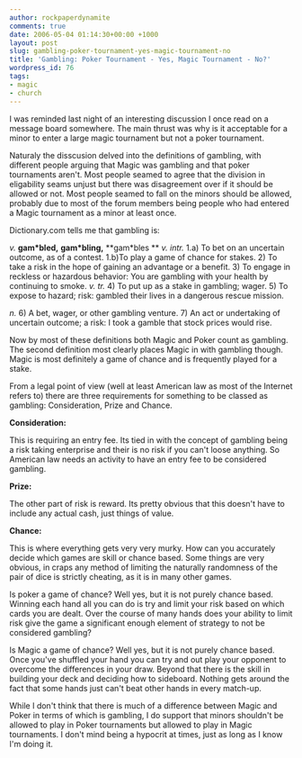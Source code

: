 ```yaml
---
author: rockpaperdynamite
comments: true
date: 2006-05-04 01:14:30+00:00 +1000
layout: post
slug: gambling-poker-tournament-yes-magic-tournament-no
title: 'Gambling: Poker Tournament - Yes, Magic Tournament - No?'
wordpress_id: 76
tags:
- magic
- church
---
```


I was reminded last night of an interesting discussion I once read on a message board somewhere. The main thrust was why is it acceptable for a minor to enter a large magic tournament but not a poker tournament.

Naturaly the disscusion delved into the definitions of gambling, with different people arguing that Magic was gambling and that poker tournaments aren't. Most people seamed to agree that the division in eligability seams unjust but there was disagreement over if it should be allowed or not. Most people seamed to fall on the minors should be allowed, probably due to most of the forum members being people who had entered a Magic tournament as a minor at least once.

Dictionary.com tells me that gambling is:

_v._ **gam*bled,** **gam*bling,** **gam*bles **
_v._ _intr._
1.a) To bet on an uncertain outcome, as of a contest.
1.b)To play a game of chance for stakes.
2) To take a risk in the hope of gaining an advantage or a benefit.
3) To engage in reckless or hazardous behavior: You are gambling with your health by continuing to smoke.
_v._ _tr._
4) To put up as a stake in gambling; wager.
5) To expose to hazard; risk: gambled their lives in a dangerous rescue mission.

_n._
6) A bet, wager, or other gambling venture.
7) An act or undertaking of uncertain outcome; a risk: I took a gamble that stock prices would rise.

Now by most of these definitions both Magic and Poker count as gambling. The second definition most clearly places Magic in with gambling though. Magic is most definitely a game of chance and is frequently played for a stake.

From a legal point of view (well at least American law as most of the Internet refers to) there are three requirements for something to be classed as gambling: Consideration, Prize and Chance.

**Consideration:**

This is requiring an entry fee. Its tied in with the concept of gambling being a risk taking enterprise and their is no risk if you can't loose anything. So American law needs an activity to have an entry fee to be considered gambling.

**Prize:**

The other part of risk is reward. Its pretty obvious that this doesn't have to include any actual cash, just things of value.

**Chance:**

This is where everything gets very very murky. How can you accurately decide which games are skill or chance based. Some things are very obvious, in craps any method of limiting the naturally randomness of the pair of dice is strictly cheating, as it is in many other games.

Is poker a game of chance? Well yes, but it is not purely chance based. Winning each hand all you can do is try and limit your risk based on which cards you are dealt. Over the course of many hands does your ability to limit risk give the game a significant enough element of strategy to not be considered gambling?

Is Magic a game of chance? Well yes, but it is not purely chance based. Once you've shuffled your hand you can try and out play your opponent to overcome the differences in your draw. Beyond that there is the skill in building your deck and deciding how to sideboard. Nothing gets around the fact that some hands just can't beat other hands in every match-up.

While I don't think that there is much of a difference between Magic and Poker in terms of which is gambling, I do support that minors shouldn't be allowed to play in Poker tournaments but allowed to play in Magic tournaments. I don't mind being a hypocrit at times, just as long as I know I'm doing it.
